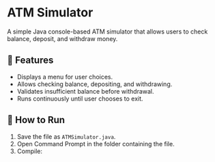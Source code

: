 # ATM Simulator

A simple Java console-based ATM simulator that allows users to check balance, deposit, and withdraw money.

## 📘 Features
- Displays a menu for user choices.
- Allows checking balance, depositing, and withdrawing.
- Validates insufficient balance before withdrawal.
- Runs continuously until user chooses to exit.

## 🧠 How to Run
1. Save the file as `ATMSimulator.java`.
2. Open Command Prompt in the folder containing the file.
3. Compile:
